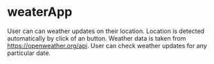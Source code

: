# weaterApp

User can can weather updates on their location. Location is detected automatically by click of an button. Weather data is taken from https://openweather.org/api. 
User can check weather updates for any  particular date. 
